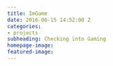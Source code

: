 ```yaml
---
title: ImGame
date: 2016-06-15 14:52:00 Z
categories:
- projects
subheading: Checking into Gaming
homepage-image: 
featured-image: 
---
```


